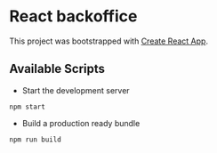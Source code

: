 # React backoffice

This project was bootstrapped with [Create React App](https://github.com/facebook/create-react-app).

## Available Scripts

* Start the development server

```
npm start
```

* Build a production ready bundle

```
npm run build
```
